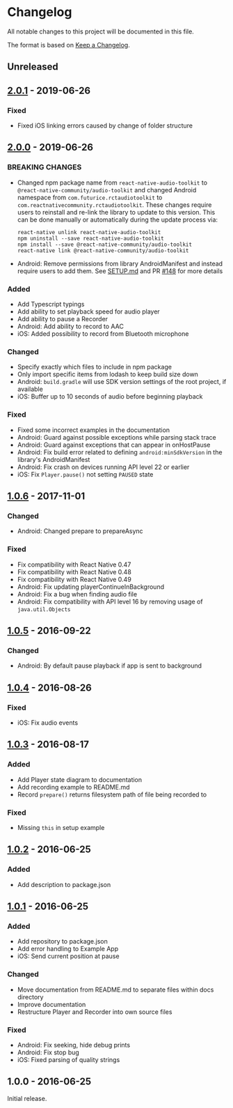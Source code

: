 # Changelog
All notable changes to this project will be documented in this file.

The format is based on [Keep a Changelog](https://keepachangelog.com/en/1.0.0/).

## Unreleased

## [2.0.1] - 2019-06-26
### Fixed
- Fixed iOS linking errors caused by change of folder structure

## [2.0.0] - 2019-06-26
### BREAKING CHANGES
- Changed npm package name from `react-native-audio-toolkit` to `@react-native-community/audio-toolkit` and changed Android namespace from `com.futurice.rctaudiotoolkit` to `com.reactnativecommunity.rctaudiotoolkit`. These changes require users to reinstall and re-link the library to update to this version. This can be done manually or automatically during the update process via:
    ```
    react-native unlink react-native-audio-toolkit
    npm uninstall --save react-native-audio-toolkit
    npm install --save @react-native-community/audio-toolkit
    react-native link @react-native-community/audio-toolkit
    ```
- Android: Remove permissions from library AndroidManifest and instead require users to add them. See [SETUP.md](https://github.com/react-native-community/react-native-audio-toolkit/blob/master/docs/SETUP.md) and PR [#148](https://github.com/react-native-community/react-native-audio-toolkit/pull/148) for more details

### Added
- Add Typescript typings
- Add ability to set playback speed for audio player
- Add ability to pause a Recorder
- Android: Add ability to record to AAC
- iOS: Added possibility to record from Bluetooth microphone

### Changed
- Specify exactly which files to include in npm package
- Only import specific items from lodash to keep build size down
- Android: `build.gradle` will use SDK version settings of the root project, if available
- iOS: Buffer up to 10 seconds of audio before beginning playback

### Fixed
- Fixed some incorrect examples in the documentation
- Android: Guard against possible exceptions while parsing stack trace
- Android: Guard against exceptions that can appear in onHostPause
- Android: Fix build error related to defining `android:minSdkVersion` in the library's AndroidManifest
- Android: Fix crash on devices running API level 22 or earlier
- iOS: Fix `Player.pause()` not setting `PAUSED` state

## [1.0.6] - 2017-11-01
### Changed
- Android: Changed prepare to prepareAsync

### Fixed
- Fix compatibility with React Native 0.47
- Fix compatibility with React Native 0.48
- Fix compatibility with React Native 0.49
- Android: Fix updating playerContinueInBackground
- Android: Fix a bug when finding audio file
- Android: Fix compatibility with API level 16 by removing usage of `java.util.Objects`

## [1.0.5] - 2016-09-22
### Changed
- Android: By default pause playback if app is sent to background

## [1.0.4] - 2016-08-26
### Fixed
- iOS: Fix audio events

## [1.0.3] - 2016-08-17
### Added
- Add Player state diagram to documentation
- Add recording example to README.md
- Record `prepare()` returns filesystem path of file being recorded to

### Fixed
- Missing `this` in setup example

## [1.0.2] - 2016-06-25
### Added
- Add description to package.json

## [1.0.1] - 2016-06-25
### Added
- Add repository to package.json
- Add error handling to Example App
- iOS: Send current position at pause

### Changed
- Move documentation from README.md to separate files within docs directory
- Improve documentation
- Restructure Player and Recorder into own source files

### Fixed
- Android: Fix seeking, hide debug prints
- Android: Fix stop bug
- iOS: Fixed parsing of quality strings

## 1.0.0 - 2016-06-25

Initial release.


[2.0.1]: https://github.com/react-native-community/react-native-audio-toolkit/compare/ed89597b2e319c9073f2156c81c48c7ff8a7993f...HEAD
[2.0.0]: https://github.com/react-native-community/react-native-audio-toolkit/compare/dc2f04a35f388016aa294bcc80e7f553d1988037...ed89597b2e319c9073f2156c81c48c7ff8a7993f
[1.0.6]: https://github.com/react-native-community/react-native-audio-toolkit/compare/4746870166fe4beb9fbf075d45fab952de4558d6...dc2f04a35f388016aa294bcc80e7f553d1988037
[1.0.5]: https://github.com/react-native-community/react-native-audio-toolkit/compare/6a2641ebc6b6177fa29ac81b694ea2dd64d5a2cd...4746870166fe4beb9fbf075d45fab952de4558d6
[1.0.4]: https://github.com/react-native-community/react-native-audio-toolkit/compare/eba2326941e9b2f4405e832ce5af0a85bf6817ef...6a2641ebc6b6177fa29ac81b694ea2dd64d5a2cd
[1.0.3]: https://github.com/react-native-community/react-native-audio-toolkit/compare/24dc361c950c2f4a919d557c4b2c7abecb28c6e8...eba2326941e9b2f4405e832ce5af0a85bf6817ef
[1.0.2]: https://github.com/react-native-community/react-native-audio-toolkit/compare/3384ceff8bdf34904b09abb34602f8f4120bcb9e...24dc361c950c2f4a919d557c4b2c7abecb28c6e8
[1.0.1]: https://github.com/react-native-community/react-native-audio-toolkit/compare/05523e1181ee0a8d41d0e4db9f192d2d48be2bb4...3384ceff8bdf34904b09abb34602f8f4120bcb9e
